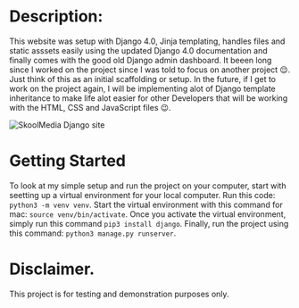 # Description:
This website was setup with Django 4.0, Jinja templating, handles files and static asssets easily using the updated Django 4.0 documentation and finally comes with the good old Django admin dashboard. It beeen long since I worked on the project since I 
was told to focus on another project 😌. Just think of this as an initial scaffolding or setup. In the future, if I get to work on the project again, I will be implementing alot of Django template inheritance to make life alot easier for other Developers that will be working with the HTML, CSS and JavaScript files 😉.

![SkoolMedia Django site](https://www.dailywire.ng/wp-content/uploads/2022/11/Skoolmedia-Django-Site-1.png)


# Getting Started
To look at my simple setup and run the project on your computer, start with seetting up a virtual environment for your local computer.
Run this code: `python3 -m venv venv`. Start the virtual environment with this command for mac: `source venv/bin/activate`. Once you activate the virtual environment, simply run this command `pip3 install django`. Finally, run the project using this command: `python3 manage.py runserver`.

# Disclaimer.
This project is for testing and demonstration purposes only.




